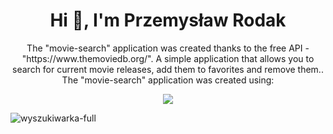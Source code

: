 <h1 align="center">Hi 👋, I'm Przemysław Rodak</h1>
<p align="center">The "movie-search" application was created thanks to the free API - "https://www.themoviedb.org/". A simple application that allows you to search for current movie releases, add them to favorites and remove them.. The "movie-search" application was created using:</p>

<div align="center">
  <p align="center">
  <a href="https://skillicons.dev">
    <img src="https://skillicons.dev/icons?i=react,js" />
  </a>
</p>
</div>


![wyszukiwarka-full](https://github.com/user-attachments/assets/1c29d939-5bd7-451c-89ba-c0729e5dd923)
